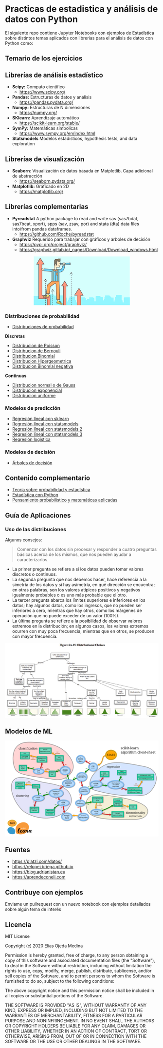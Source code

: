 # Practicas de estadistica y análisis de datos con Python

El siguiente repo contiene Jupyter Notebooks con ejemplos de Estadística sobre distintos temas aplicados con librerias para el análisis de datos con Python como:

## Temario de los ejercicios

## Librerías de análisis estadístico

* **Scipy:** Computo científico
  * https://www.scipy.org/
* **Pandas:** Estructuras de datos y análisis
  * https://pandas.pydata.org/
* **Numpy:** Estructuras de N dimensiones 
  * https://numpy.org/
* **SKlearn:** Aprendizaje automático   
  * https://scikit-learn.org/stable/
* **SymPy:** Matemáticas simbolicas
  * https://www.sympy.org/en/index.html
* **Statsmodels** Modelos estadísticos, hypothesis tests, and data exploration

## Librerías de visualización
* **Seaborn**: Visualización de datos basada en Matplotlib. Capa adicional de abstracción
  * https://seaborn.pydata.org/
* **Matplotlib:** Gráficado en 2D
    * https://matplotlib.org/


## Librerías complementarias
* **Pyreadstat** A python package to read and write sas (sas7bdat, sas7bcat, xport), spps (sav, zsav, por) and stata (dta) data files into/from pandas dataframes.
  * https://github.com/Roche/pyreadstat
* **Graphviz** Requerido para trabajar con gráficos y arboles de decisión
  * https://pypi.org/project/graphviz/
  * https://graphviz.gitlab.io/_pages/Download/Download_windows.html

<div align="center">
  <img src="img/stats.png">
</div>

### Distribuciones de probabilidad

* [Distribuciones de probabilidad](/Distribuciones/Distribuciones.ipynb)

**Discretas**

* [Distribucion de Poisson](/Distribuciones/Distribución%20de%20poisson.ipynb)
* [Distribucion de Bernouli](/Distribuciones/Distribución%20de%20bernoulli.ipynb)
* [Distribucion Binomial](/Distribuciones/Distribución%20binomial.ipynb)
* [Distribucion Hipergeometrica](/Distribuciones/Distribución%20hipergeométrica.ipynb)
* [Distribucion Binomial negativa](/Distribuciones/Distribución%20binomial%20negativa.ipynb)

**Continuas**

* [Distribucion normal o de Gauss](/Distribuciones/Distribución%20normal.ipynb)
* [Distribucion exponencial](/Distribuciones/Distribución%20exponencial.ipynb)
* [Distribucion uniforme](/Distribuciones/Distribución%Distribución%20uniforme.ipynb)

### Modelos de predicción

* [Regresión líneal con sklearn](/Regresiones/Regresión%20líneal%20sklean.ipynb)
* [Regresión líneal con statsmodels](/Regresiones/Regresión%20líneal%20con%20statsmodels.ipynb)
* [Regresión líneal con statsmodels 2](/Regresiones/Regresión%20líneal%20con%20statsmodel%202.ipynb)
* [Regresión líneal con statsmodels 3](/Regresiones/Regresión%20líneal%20con%20statsmodel%203.ipynb)
* [Regresión logistica](/Regresiones/Regresión%20logística.ipynb)


### Modelos de decisión

* [Árboles de decisión](/Arboles%20de%20decisión/Árboles%20de%20decisión.ipynb)

## Contenido complementario

* [Teoría sobre probabilidad y estadística](https://github.com/eocode/Love-Data-with-Python-SQL-R-Scala/tree/master/learn/Matematicas/pye)
* [Estadística con Python](https://github.com/eocode/Love-Data-with-Python-SQL-R-Scala/tree/master/learn/DataScience/StatsAndDataAnalysis)
* [Pensamiento probabilistico y matemáticas aplicadas](https://github.com/eocode/Love-Data-with-Python-SQL-R-Scala/tree/master/learn/DataScience/Matematicas%20Aplicadas)

## Guía de Aplicaciones

### Uso de las distribuciones

Algunos consejos:

> Comenzar con los datos sin procesar y responder a cuatro preguntas básicas acerca de los mismos, que nos pueden ayudar a caracterizarlos.

* La primer pregunta se refiere a si los datos pueden tomar valores discretos o continuos.
* La segunda pregunta que nos debemos hacer, hace referencia a la simetría de los datos y si hay asimetría, en qué dirección se encuentra; en otras palabras, son los valores atípicos positivos y negativos igualmente probables o es uno más probable que el otro.
* La tercer pregunta abarca los límites superiores e inferiores en los datos; hay algunos datos, como los ingresos, que no pueden ser inferiores a cero, mientras que hay otros, como los márgenes de operación que no puede exceder de un valor (100%).
* La última pregunta se refiere a la posibilidad de observar valores extremos en la distribución; en algunos casos, los valores extremos ocurren con muy poca frecuencia, mientras que en otros, se producen con mayor frecuencia.

<div align="center">
  <img src="img/distributions_choice.png">
</div>

## Modelos de ML

<div align="center">
  <img src="img/machinelearning.png">
</div>

## Fuentes

* https://platzi.com/datos/
* https://relopezbriega.github.io
* https://blog.adrianistan.eu
* https://aprendeconeli.com

## Contribuye con ejemplos

Enviame un pullrequest con un nuevo notebook con ejemplos detallados sobre algún tema de interés

## Licencia

MIT License

Copyright (c) 2020 Elias Ojeda Medina

Permission is hereby granted, free of charge, to any person obtaining a copy
of this software and associated documentation files (the "Software"), to deal
in the Software without restriction, including without limitation the rights
to use, copy, modify, merge, publish, distribute, sublicense, and/or sell
copies of the Software, and to permit persons to whom the Software is
furnished to do so, subject to the following conditions:

The above copyright notice and this permission notice shall be included in all
copies or substantial portions of the Software.

THE SOFTWARE IS PROVIDED "AS IS", WITHOUT WARRANTY OF ANY KIND, EXPRESS OR
IMPLIED, INCLUDING BUT NOT LIMITED TO THE WARRANTIES OF MERCHANTABILITY,
FITNESS FOR A PARTICULAR PURPOSE AND NONINFRINGEMENT. IN NO EVENT SHALL THE
AUTHORS OR COPYRIGHT HOLDERS BE LIABLE FOR ANY CLAIM, DAMAGES OR OTHER
LIABILITY, WHETHER IN AN ACTION OF CONTRACT, TORT OR OTHERWISE, ARISING FROM,
OUT OF OR IN CONNECTION WITH THE SOFTWARE OR THE USE OR OTHER DEALINGS IN THE
SOFTWARE.
